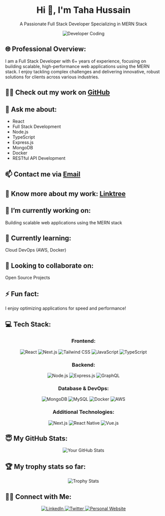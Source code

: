 <h1 align="center">Hi 👋, I'm <strong>Taha Hussain</strong></h1>

<p align="center">A Passionate Full Stack Developer Specializing in MERN Stack</p>

<p align="center">
  <img src="https://cdn.dribbble.com/users/1162077/screenshots/3848914/programmer.gif" alt="Developer Coding">
</p>

<h2>🌐 Professional Overview:</h2>
<p>I am a Full Stack Developer with 6+ years of experience, focusing on building scalable, high-performance web applications using the MERN stack. I enjoy tackling complex challenges and delivering innovative, robust solutions for clients across various industries.</p>

<h2>👨‍💻 Check out my work on <a href="https://github.com/Tahahussain53110">GitHub</a></h2>

<h2>💬 Ask me about:</h2>
<ul>
  <li>React</li>
  <li>Full Stack Development</li>
  <li>Node.js</li>
  <li>TypeScript</li>
  <li>Express.js</li>
  <li>MongoDB</li>
  <li>Docker</li>
  <li>RESTful API Development</li>
</ul>

<h2>📫 Contact me via <a href="mailto:tahahussain53110@gmail.com">Email</a></h2>

<h2>📄 Know more about my work: <a href="https://linktr.ee/Tahahussain53110">Linktree</a></h2>

<h2>🔭 I’m currently working on:</h2>
<p>Building scalable web applications using the MERN stack</p>

<h2>🌱 Currently learning:</h2>
<p>Cloud DevOps (AWS, Docker)</p>

<h2>👯 Looking to collaborate on:</h2>
<p>Open Source Projects</p>

<h2>⚡ Fun fact:</h2>
<p>I enjoy optimizing applications for speed and performance!</p>

<h2>💻 Tech Stack:</h2>

<h3 align="center">Frontend:</h3>
<p align="center">
  <img src="https://img.shields.io/badge/React-20232A?style=for-the-badge&logo=react&logoColor=61DAFB" alt="React" />
  <img src="https://img.shields.io/badge/Next.js-000000?style=for-the-badge&logo=nextdotjs&logoColor=white" alt="Next.js" />
  <img src="https://img.shields.io/badge/Tailwind_CSS-38B2AC?style=for-the-badge&logo=tailwind-css&logoColor=white" alt="Tailwind CSS" />
  <img src="https://img.shields.io/badge/JavaScript-323330?style=for-the-badge&logo=javascript&logoColor=F7DF1E" alt="JavaScript" />
  <img src="https://img.shields.io/badge/TypeScript-007ACC?style=for-the-badge&logo=typescript&logoColor=white" alt="TypeScript" />
</p>

<h3 align="center">Backend:</h3>
<p align="center">
  <img src="https://img.shields.io/badge/Node.js-339933?style=for-the-badge&logo=nodedotjs&logoColor=white" alt="Node.js" />
  <img src="https://img.shields.io/badge/Express.js-000000?style=for-the-badge&logo=express&logoColor=white" alt="Express.js" />
  <img src="https://img.shields.io/badge/GraphQL-E10098?style=for-the-badge&logo=graphql&logoColor=white" alt="GraphQL" />
</p>

<h3 align="center">Database & DevOps:</h3>
<p align="center">
  <img src="https://img.shields.io/badge/MongoDB-4EA94B?style=for-the-badge&logo=mongodb&logoColor=white" alt="MongoDB" />
  <img src="https://img.shields.io/badge/MySQL-4479A1?style=for-the-badge&logo=mysql&logoColor=white" alt="MySQL" />
  <img src="https://img.shields.io/badge/Docker-2496ED?style=for-the-badge&logo=docker&logoColor=white" alt="Docker" />
  <img src="https://img.shields.io/badge/AWS-232F3E?style=for-the-badge&logo=amazon-aws&logoColor=white" alt="AWS" />
</p>

<h3 align="center">Additional Technologies:</h3>
<p align="center">
  <img src="https://img.shields.io/badge/Next.js-000000?style=for-the-badge&logo=nextdotjs&logoColor=white" alt="Next.js" />
  <img src="https://img.shields.io/badge/React_Native-20232A?style=for-the-badge&logo=react&logoColor=61DAFB" alt="React Native" />
  <img src="https://img.shields.io/badge/Vue.js-35495E?style=for-the-badge&logo=vuedotjs&logoColor=4FC08D" alt="Vue.js" />
</p>

<h2>😇 My GitHub Stats:</h2>
<p align="center">
  <img src="https://github-readme-stats.vercel.app/api?username=Tahahussain53110&show_icons=true&theme=radical" alt="Your GitHub Stats">
</p>

<h2>🏆 My trophy stats so far:</h2>
<p align="center">
  <img src="https://github-profile-trophy.vercel.app/?username=Tahahussain53110&theme=radical" alt="Trophy Stats">
</p>

<h2>🤝🏻 Connect with Me:</h2>
<p align="center">
  <a href="https://www.linkedin.com/in/tahahussain53110">
    <img src="https://img.shields.io/badge/LinkedIn-0077B5?style=for-the-badge&logo=linkedin&logoColor=white" alt="LinkedIn">
  </a>
  <a href="https://twitter.com/tahahussain53110">
    <img src="https://img.shields.io/badge/Twitter-1DA1F2?style=for-the-badge&logo=twitter&logoColor=white" alt="Twitter">
  </a>
  <a href="https://linktr.ee/Tahahussain53110">
    <img src="https://img.shields.io/badge/Personal%20Website-4285F4?style=for-the-badge&logo=google-chrome&logoColor=white" alt="Personal Website">
  </a>
</p>
